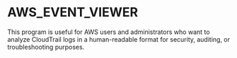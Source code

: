 # AWS_EVENT_VIEWER
This program is useful for AWS users and administrators who want to analyze CloudTrail logs in a human-readable format for security, auditing, or troubleshooting purposes.
